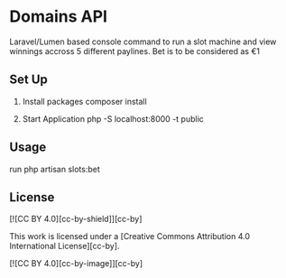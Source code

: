 # Domains API
Laravel/Lumen based console command to run a slot machine and view winnings accross 5 different paylines. Bet is to be considered as €1

## Set Up

 1. Install packages
composer install

2. Start Application
php -S localhost:8000 -t public


## Usage

run php artisan slots:bet

## License
[![CC BY 4.0][cc-by-shield]][cc-by]

This work is licensed under a
[Creative Commons Attribution 4.0 International License][cc-by].

[![CC BY 4.0][cc-by-image]][cc-by]